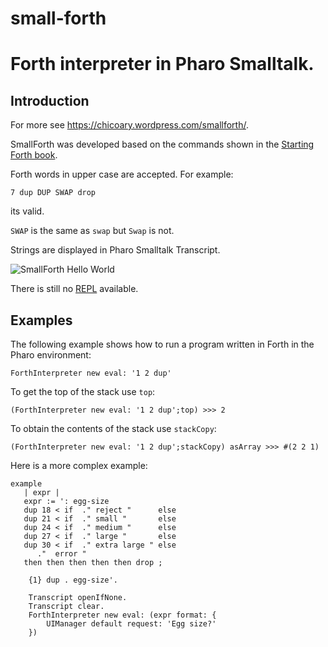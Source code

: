 # small-forth
# Forth interpreter in Pharo Smalltalk.

## Introduction

For more see https://chicoary.wordpress.com/smallforth/.

SmallForth was developed based on the commands shown in the [Starting Forth book](https://www.forth.com/starting-forth/1-forth-stacks-dictionary/). 

Forth words in upper case are accepted. 
For example:

```Forth
7 dup DUP SWAP drop
```

its valid. 

`SWAP` is the same as `swap` but `Swap` is not.

Strings are displayed in Pharo Smalltalk Transcript.

![SmallForth Hello World](https://chicoary.files.wordpress.com/2019/06/smallforth-hello-world.png)

There is still no [REPL](https://en.wikipedia.org/wiki/Read%E2%80%93eval%E2%80%93print_loop) available.

## Examples

The following example shows how to run a program written in Forth in the Pharo environment:

```Smalltalk
ForthInterpreter new eval: '1 2 dup'
```

To get the top of the stack use `top`:

```Smalltalk
(ForthInterpreter new eval: '1 2 dup';top) >>> 2
```

To obtain the contents of the stack use `stackCopy`:

```Smalltalk
(ForthInterpreter new eval: '1 2 dup';stackCopy) asArray >>> #(2 2 1)
```

Here is a more complex example:


```Smalltalk
example
   | expr | 
   expr := ': egg-size
   dup 18 < if  ." reject "      else
   dup 21 < if  ." small "       else
   dup 24 < if  ." medium "      else
   dup 27 < if  ." large "       else
   dup 30 < if  ." extra large " else
      ."  error "
   then then then then then drop ;

	{1} dup . egg-size'.

	Transcript openIfNone.
	Transcript clear. 
	ForthInterpreter new eval: (expr format: {  
		UIManager default request: 'Egg size?'
	})
```

